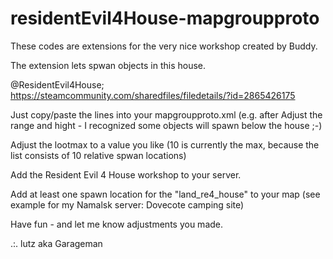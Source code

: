 # residentEvil4House-mapgroupproto

These codes are extensions for the very nice workshop created by Buddy.

The extension lets spwan objects in this house.

@ResidentEvil4House;
https://steamcommunity.com/sharedfiles/filedetails/?id=2865426175


Just copy/paste the lines into your mapgroupproto.xml (e.g. after </defaults>
Adjust the range and hight - I recognized some objects will spawn below the house ;-)

Adjust the lootmax to a value you like (10 is currently the max, because the list consists of 10 relative spwan locations)

Add the Resident Evil 4 House workshop to your server.

Add at least one spawn location for the "land_re4_house" to your map (see example for my Namalsk server: Dovecote camping site)

Have fun - and let me know adjustments you made.

.:. lutz aka Garageman
